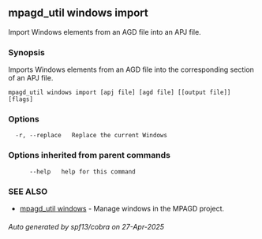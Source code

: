 ## mpagd_util windows import

Import Windows elements from an AGD file into an APJ file.

### Synopsis

Imports Windows elements from an AGD file into the corresponding section of an APJ file.

```
mpagd_util windows import [apj file] [agd file] [[output file]] [flags]
```

### Options

```
  -r, --replace   Replace the current Windows
```

### Options inherited from parent commands

```
      --help   help for this command
```

### SEE ALSO

* [mpagd_util windows](mpagd_util_windows.md)	 - Manage windows in the MPAGD project.

###### Auto generated by spf13/cobra on 27-Apr-2025
